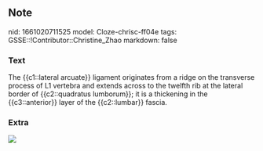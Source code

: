 ## Note
nid: 1661020711525
model: Cloze-chrisc-ff04e
tags: GSSE::!Contributor::Christine_Zhao
markdown: false

### Text
<div>
  <div>
    <div>
      The {{c1::lateral arcuate}} ligament originates from a ridge
      on the transverse process of L1 vertebra and extends across
      to the twelfth rib at the lateral border of {{c2::quadratus
      lumborum}}; it is a thickening in the {{c3::anterior}} layer
      of the {{c2::lumbar}} fascia.
    </div>
  </div>
</div>

### Extra
<img src= 
"Screen%20Shot%202021-06-02%20at%206.35.38%20pm-e854a30edef4c2b245844945546d559278032ab0.png">
